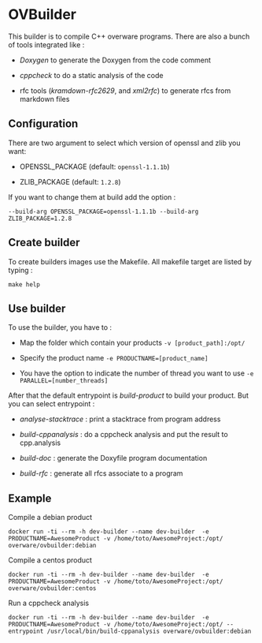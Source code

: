 # OVBuilder

This builder is to compile C++ overware programs.
There are also a bunch of tools integrated like :

 * *Doxygen* to generate the Doxygen from the code comment

 * *cppcheck* to do a static analysis of the code

 * rfc tools (*kramdown-rfc2629*, and *xml2rfc*) to generate rfcs from markdown files


## Configuration

There are two argument to select which version of openssl and zlib you want:

 * OPENSSL_PACKAGE (default: `openssl-1.1.1b`)

 * ZLIB_PACKAGE (default: `1.2.8`)

If you want to change them at build add the option :
```shell
--build-arg OPENSSL_PACKAGE=openssl-1.1.1b --build-arg ZLIB_PACKAGE=1.2.8
```

## Create builder

To create builders images use the Makefile.
All makefile target are listed by typing :
```shell
make help
```

## Use builder

To use the builder, you have to :

 * Map the folder which contain your products `-v [product_path]:/opt/`

 * Specify the product name `-e PRODUCTNAME=[product_name]`

 * You have the option to indicate the number of thread you want to use `-e PARALLEL=[number_threads]`

After that the default entrypoint is *build-product* to build your product.
But you can select entrypoint :

 * *analyse-stacktrace* : print a stacktrace from program address

 * *build-cppanalysis* : do a cppcheck analysis and put the result to cpp.analysis

 * *build-doc* : generate the Doxyfile program documentation

 * *build-rfc* : generate all rfcs associate to a program


## Example

Compile a debian product
```shell
docker run -ti --rm -h dev-builder --name dev-builder  -e PRODUCTNAME=AwesomeProduct -v /home/toto/AwesomeProject:/opt/ overware/ovbuilder:debian
```

Compile a centos product
```shell
docker run -ti --rm -h dev-builder --name dev-builder  -e PRODUCTNAME=AwesomeProduct -v /home/toto/AwesomeProject:/opt/ overware/ovbuilder:centos
```

Run a cppcheck analysis
```shell
docker run -ti --rm -h dev-builder --name dev-builder  -e PRODUCTNAME=AwesomeProduct -v /home/toto/AwesomeProject:/opt/ --entrypoint /usr/local/bin/build-cppanalysis overware/ovbuilder:debian
```
